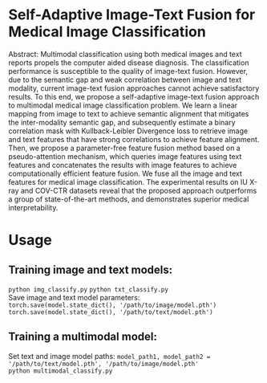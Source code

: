 # Self-Adaptive Image-Text Fusion for Medical Image Classification
Abstract: Multimodal classification using both medical images and text reports propels the computer aided disease diagnosis. The classification performance is susceptible to the quality of image-text fusion. However, due to the semantic gap and weak correlation between image and text modality, current image-text fusion approaches cannot achieve satisfactory results. To this end, we propose a self-adaptive image-text fusion approach to multimodal medical image classification problem. We learn a linear mapping from image to text to achieve semantic alignment that mitigates the inter-modality semantic gap, and subsequently estimate a binary correlation mask with Kullback-Leibler Divergence loss to retrieve image and text features that have strong correlations to achieve feature alignment. Then, we propose a parameter-free feature fusion method based on a pseudo-attention mechanism, which queries image features using text features and concatenates the results with image features to achieve computationally efficient feature fusion. We fuse all the image and text features for medical image classification. The experimental results on IU X-ray and COV-CTR datasets reveal that the proposed approach outperforms a group of state-of-the-art methods, and demonstrates superior medical interpretability.
# Usage
## Training image and text models:  
`python img_classify.py`
`python txt_classify.py`  
Save image and text model parameters:  
`torch.save(model.state_dict(), '/path/to/image/model.pth')`  
`torch.save(model.state_dict(), '/path/to/text/model.pth')`  
## Training a multimodal model:  
Set text and image model paths: `model_path1, model_path2 = '/path/to/text/model.pth', '/path/to/image/model.pth'`  
`python multimodal_classify.py`
